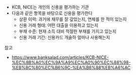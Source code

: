 - KCB, NICE는 개인의 신용을 평가하는 기관
- 다음과 같은 항목을 바탕으로 신용을 평가한다
  - 상환 이력: 과거에 채무를 잘 갚았는지, 연체를 한 적이 있는지
  - 신용 거래 형태: 어떤 대출을 이용하고 있는지
  - 부채 수준: 현재 소득 대비 적절한 부채를 가지고 있는지
  - 신용 거래 기간: 신용카드 개술하 얼마나 사용해는지

참고

- https://www.banksalad.com/articles/KCB-NICE-%EC%8B%A0%EC%9A%A9%EC%A0%90%EC%88%98-%EB%8C%80%EC%B6%9C-%EA%B8%88%EB%A6%AC
